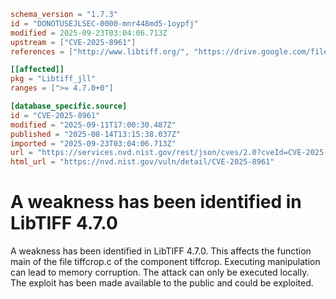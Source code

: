 ```toml
schema_version = "1.7.3"
id = "DONOTUSEJLSEC-0000-mnr448md5-1oypfj"
modified = 2025-09-23T03:04:06.713Z
upstream = ["CVE-2025-8961"]
references = ["http://www.libtiff.org/", "https://drive.google.com/file/d/15L4q2eD8GX3Aj3z6SWC3_FbqaM1ChUx2/view?usp=sharing", "https://gitlab.com/libtiff/libtiff/-/issues/721", "https://gitlab.com/libtiff/libtiff/-/issues/721#note_2670686960", "https://vuldb.com/?ctiid.319955", "https://vuldb.com/?id.319955", "https://vuldb.com/?submit.627957"]

[[affected]]
pkg = "Libtiff_jll"
ranges = [">= 4.7.0+0"]

[database_specific.source]
id = "CVE-2025-8961"
modified = "2025-09-11T17:00:30.487Z"
published = "2025-08-14T13:15:38.037Z"
imported = "2025-09-23T03:04:06.713Z"
url = "https://services.nvd.nist.gov/rest/json/cves/2.0?cveId=CVE-2025-8961"
html_url = "https://nvd.nist.gov/vuln/detail/CVE-2025-8961"
```

# A weakness has been identified in LibTIFF 4.7.0

A weakness has been identified in LibTIFF 4.7.0. This affects the function main of the file tiffcrop.c of the component tiffcrop. Executing manipulation can lead to memory corruption. The attack can only be executed locally. The exploit has been made available to the public and could be exploited.

